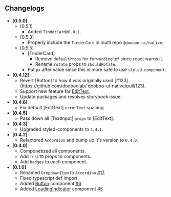 ## Changelogs
- **[0.5.0]**
  - [0.5.1]
    - Added `TinderCard@0.0.1`.
  - [0.5.3]
    - Properly include the `TinderCard` in multi repo `@dooboo-ui/native`.
  - [0.5.5]
    - [TinderCard]
      - Remove `defaultProps` for `forwardingRef` since react warns it.
      - Rename `rotate` props to `shouldRotate`.
    - Put `px` after value since this is more safe to use `styled-component`.
- **[0.4.12]**
  - Revert [Button] to how it was originally used [#123](https://github.com/dooboolab/
  dooboo-ui-native/pull/123).
  - Support new feature for [EditText](https://github.com/dooboolab/dooboo-ui-native/pull/120).
  - Update packages and resolves storybook issue.
- **[0.4.6]**
  - Fix default [EditText] `errorText` spacing.
- **[0.4.5]**
  - Pass down all [TextInput] `props` to [EditText].
- **[0.4.3]**
  - Upgraded styled-components to `4.4.1`.
- **[0.4.2]**
  - Refactored `Accordion` and bump up it's version to `0.4.0`.
- **[0.4.0]**
  - Componetized all components.
  - Add `testID` props to components.
  - Add `badges` to each component.
- **[0.1.0]**
  - Renamed `DropdownItem` to `Accordion` [#17](https://github.com/dooboolab/dooboo-ui-native/pull/17).
  - Fixed typescript def import.
  - Added [Button](https://github.com/dooboolab/dooboo-ui-native/tree/master/src/components/shared/Button) component [#6](https://github.com/dooboolab/dooboo-ui-native/pull/6)
  - Added [LoadingIndicator](https://github.com/dooboolab/dooboo-ui-native/tree/master/src/components/shared/LoadingIndicator) component [#5](https://github.com/dooboolab/dooboo-ui-native/pull/5)

